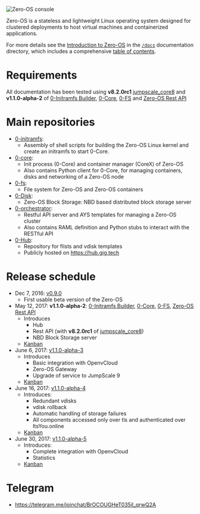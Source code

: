 ![Zero-OS console](g8os.png)

Zero-OS is a stateless and lightweight Linux operating system designed for clustered deployments to host virtual machines and containerized applications.

For more details see the [Introduction to Zero-OS](/docs/README.md) in the [`/docs`](/docs) documentation directory, which includes a comprehensive [table of contents](/docs/SUMMARY.md).

# Requirements

All documentation has been tested using **v8.2.0rc1** [jumpscale_core8](https://github.com/Jumpscale/jumpscale_core8/tree/v8.2.0rc1) and **v1.1.0-alpha-2** of [0-Initramfs Builder](https://github.com/zero-os/0-initramfs/releases/tag/v1.1.0-alpha-2), [0-Core](https://github.com/zero-os/0-core/releases/tag/v1.1.0-alpha-2), [0-FS](https://github.com/zero-os/0-fs/releases/tag/v1.1.0-alpha-2) and [Zero-OS Rest API](https://github.com/zero-os/0-rest-api/releases/tag/v1.1.0-alpha-2)


# Main repositories

- [0-initramfs](https://github.com/zero-os/0-initramfs):
  - Assembly of shell scripts for building the Zero-OS Linux kernel and create an initramfs to start 0-Core.
- [0-core](https://github.com/zero-os/0-core):
  - Init process (0-Core) and container manager (CoreX) of Zero-OS
  - Also contains Python client for 0-Core, for managing containers, disks and networking of a Zero-OS node
- [0-fs](https://github.com/zero-os/0-fs):
  - File system for Zero-OS and Zero-OS containers
- [0-Disk](https://github.com/zero-os/0-disk):
  - Zero-OS Block Storage: NBD based distributed block storage server
- [0-orchestrator](https://github.com/zero-os/0-orchestrator):
  - Restful API server and AYS templates for managing a Zero-OS cluster
  - Also contains RAML definition and Python stubs to interact with the RESTful API
- [0-Hub](https://github.com/zero-os/0-hub):
  - Repository for flists and vdisk templates
  - Publicly hosted on https://hub.gig.tech

# Release schedule

- Dec 7, 2016: [v0.9.0](https://github.com/zero-os/0-core/releases/tag/v0.9.0)
  - First usable beta version of the Zero-OS
- May 12, 2017: **v1.1.0-alpha-2**: [0-Initramfs Builder](https://github.com/zero-os/0-initramfs/releases/tag/v1.1.0-alpha-2), [0-Core](https://github.com/zero-os/0-core/releases/tag/v1.1.0-alpha-2), [0-FS](https://github.com/zero-os/0-fs/releases/tag/v1.1.0-alpha-2), [Zero-OS Rest API](https://github.com/zero-os/0-rest-api/releases/tag/v1.1.0-alpha-2)
  - Introduces
    - Hub
    - Rest API (with **v8.2.0rc1** of [jumpscale_core8](https://github.com/Jumpscale/jumpscale_core8/tree/v8.2.0rc1))
    - NBD Block Storage server
  - [Kanban](https://waffle.io/Zero-OS/home?milestone=1.1.0-alpha-2)
- June 6, 2017: [v1.1.0-alpha-3](milestones/1.1.0-alpha-3.md)
  - Introduces
    - Basic integration with OpenvCloud
    - Zero-OS Gateway
    - Upgrade of service to JumpScale 9
  - [Kanban](https://waffle.io/Zero-OS/home?milestone=1.1.0-alpha-3)
- June 16, 2017: [v1.1.0-alpha-4](milestones/1.1.0-alpha-4.md)
  - Introduces:
    - Redundant vdisks
    - vdisk rollback
    - Automatic handling of storage failures
    - All components accessed only over tls and authenticated over ItsYou.online
  - [Kanban](https://waffle.io/Zero-OS/home?milestone=1.1.0-alpha-4)
- June 30, 2017: [v1.1.0-alpha-5](milestones/1.1.0-alpha-5.md)
  - Introduces:
    - Complete integration with OpenvCloud
    - Statistics
  - [Kanban](https://waffle.io/Zero-OS/home?milestone=1.1.0-alpha-5)

# Telegram

- https://telegram.me/joinchat/BrOCOUGHeT035il_qrwQ2A
